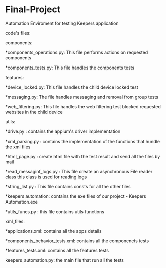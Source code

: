 # Final-Project

Automation Enviroment for testing Keepers application


code's files:


components:

*components_operations.py: This file performs actions on requested components

*components_tests.py: This file handles the components tests


features:

*device_locked.py: This file handles the child device locked test

*messaging.py: The file handles messaging and removal from group tests

*web_filtering.py: This file handles the web filtering test blocked requested websites in the child device


utils:

*drive.py : contains the appium's driver implementation

*xml_parsing.py : contains the implementation of the functions that hundle the xml files

*html_page.py : create html file with the test result and send all the files by mail

*read_messaginf_logs.py : This file create an asynchronous File reader class this class is used for reading logs

*string_list.py : This file contains consts for all the other files

*keepers automation: contains the exe files of our project - Keepers Automation.exe

*utils_funcs.py : this file contains utils functions


xml_files:

*applications.xml: contains all the apps details

*components_behavior_tests.xml: contains all the componenets tests

*features_tests.xml: contains all the features tests


keepers_automation.py: the main file that run all the tests
